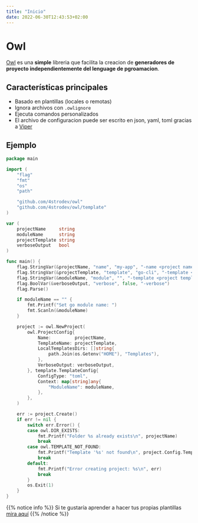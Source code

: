 ```yaml
---
title: "Inicio"
date: 2022-06-30T12:43:53+02:00
---
```


# Owl

[Owl](https://github.com/4strodev/owl) es una **simple** libreria que facilita la creacion de **generadores de proyecto
independientemente del lenguage de pgroamacion**.

<!--TODO add corresponding links-->
## Características principales
- Basado en plantillas (locales o remotas)
- Ignora archivos con `.owlignore`
- Ejecuta comandos personalizados
- El archivo de configuracion puede ser escrito en json, yaml, toml gracias a [Viper](https://github.com/spf13/viper)

## Ejemplo
```go
package main

import (
	"flag"
	"fmt"
	"os"
	"path"

	"github.com/4strodev/owl"
	"github.com/4strodev/owl/template"
)

var (
	projectName     string
	moduleName      string
	projectTemplate string
	verboseOutput   bool
)

func main() {
	flag.StringVar(&projectName, "name", "my-app", "-name <project name>")
	flag.StringVar(&projectTemplate, "template", "go-cli", "-template <project template>")
	flag.StringVar(&moduleName, "module", "", "-template <project template>")
	flag.BoolVar(&verboseOutput, "verbose", false, "-verbose")
	flag.Parse()

	if moduleName == "" {
		fmt.Printf("Set go module name: ")
		fmt.Scanln(&moduleName)
	}

	project := owl.NewProject(
		owl.ProjectConfig{
			Name:         projectName,
			TemplateName: projectTemplate,
			LocalTemplatesDirs: []string{
				path.Join(os.Getenv("HOME"), "Templates"),
			},
			VerboseOutput: verboseOutput,
		}, template.TemplateConfig{
			ConfigType: "toml",
			Context: map[string]any{
				"ModuleName": moduleName,
			},
		},
	)

	err := project.Create()
	if err != nil {
		switch err.Error() {
		case owl.DIR_EXISTS:
			fmt.Printf("Folder %s already exists\n", projectName)
			break
		case owl.TEMPLATE_NOT_FOUND:
			fmt.Printf("Template '%s' not found\n", project.Config.TemplateName)
			break
		default:
			fmt.Printf("Error creating project: %s\n", err)
			break
		}
		os.Exit(1)
	}
}
```

{{% notice info %}}
Si te gustaría aprender a hacer tus propias plantillas [mira aquí]()
{{% /notice %}}
